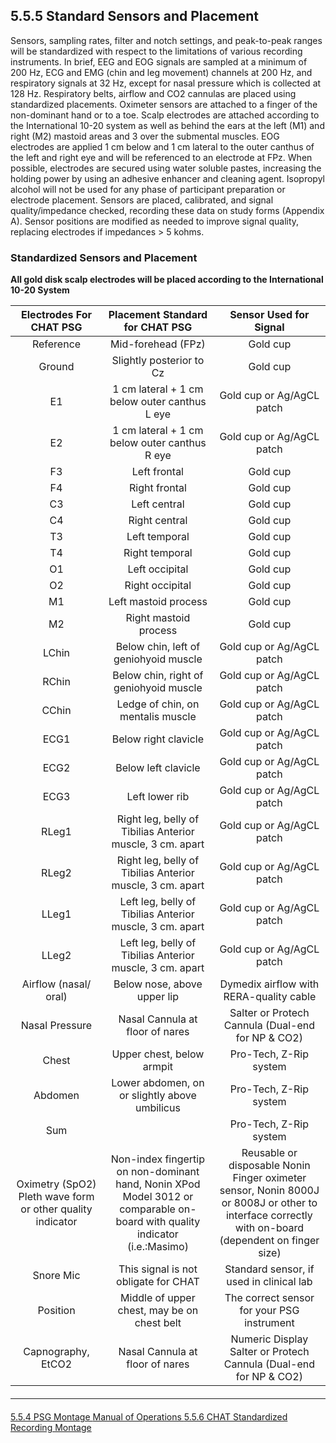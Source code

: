 ## 5.5.5 Standard Sensors and Placement

Sensors, sampling rates, filter and notch settings, and peak-to-peak ranges will be standardized with respect to the limitations of various recording instruments. In brief, EEG and EOG signals are sampled at a minimum of
200 Hz, ECG and EMG (chin and leg movement) channels at 200 Hz, and respiratory signals at 32 Hz, except for nasal pressure which is collected at 128 Hz. Respiratory belts, airflow and CO2 cannulas are placed using standardized placements. Oximeter sensors are attached to a finger of the non-dominant hand or to a toe. Scalp electrodes are attached according to the International 10-20 system as well as behind the ears at the left (M1) and right (M2) mastoid areas and 3 over the submental muscles. EOG electrodes are applied 1 cm below and 1 cm lateral to the outer canthus of the left and right eye and will be referenced to an electrode at FPz. When possible, electrodes are secured using water soluble pastes, increasing the holding power by using an adhesive enhancer and cleaning agent. Isopropyl alcohol will not be used for any phase of participant preparation or electrode placement. Sensors are placed, calibrated, and signal quality/impedance checked, recording these
data on study forms (Appendix A). Sensor positions are modified as needed to improve signal quality, replacing electrodes if impedances > 5 kohms.


### Standardized Sensors and Placement

**All gold disk scalp electrodes will be placed according to the International 10-20 System**

|  Electrodes For CHAT PSG  |  Placement Standard for CHAT PSG                            |  Sensor Used for Signal                             |
|:-------------------------:|:-----------------------------------------------------------:|:---------------------------------------------------:|
|  Reference                |  Mid-forehead (FPz)                                         |  Gold cup                                           |
|  Ground                   |  Slightly posterior to Cz                                   |  Gold cup                                           |
|  E1                       |  1 cm lateral + 1 cm below outer canthus L eye              |  Gold cup or Ag/AgCL patch                          |
|  E2                       |  1 cm lateral + 1 cm below outer canthus R eye              |  Gold cup or Ag/AgCL patch                          |
|  F3                       |  Left frontal                                               |  Gold cup                                           |
|  F4                       |  Right frontal                                              |  Gold cup                                           |
|  C3                       |  Left central                                               |  Gold cup                                           |
|  C4                       |  Right central                                              |  Gold cup                                           |
|  T3                       |  Left temporal                                              |  Gold cup                                           |
|  T4                       |  Right temporal                                             |  Gold cup                                           |
|  O1                       |  Left occipital                                             |  Gold cup                                           |
|  O2                       |  Right occipital                                            |  Gold cup                                           |
|  M1                       |  Left mastoid process                                       |  Gold cup                                           |
|  M2                       |  Right mastoid process                                      |  Gold cup                                           |
|  LChin                    |  Below chin, left of geniohyoid muscle                      |  Gold cup or Ag/AgCL patch                          |
|  RChin                    |  Below chin, right of geniohyoid muscle                     |  Gold cup or Ag/AgCL patch                          |
|  CChin                    |  Ledge of chin, on mentalis muscle                          |  Gold cup or Ag/AgCL patch                          |
|  ECG1                     |  Below right clavicle                                       |  Gold cup or Ag/AgCL patch                          |
|  ECG2                     |  Below left clavicle                                        |  Gold cup or Ag/AgCL patch                          |
|  ECG3                     |  Left lower rib                                             |  Gold cup or Ag/AgCL patch                          |
|  RLeg1                    |  Right leg, belly of Tibilias Anterior muscle, 3 cm. apart  |  Gold cup or Ag/AgCL patch                          |
|  RLeg2                    |  Right leg, belly of Tibilias Anterior muscle, 3 cm. apart  |  Gold cup or Ag/AgCL patch                          |
|  LLeg1                    |  Left leg, belly of Tibilias Anterior muscle, 3 cm. apart   |  Gold cup or Ag/AgCL patch                          |
|  LLeg2                    |  Left leg, belly of Tibilias Anterior muscle, 3 cm. apart   |  Gold cup or Ag/AgCL patch                          |
|  Airflow (nasal/ oral)    |  Below nose, above upper lip                                |  Dymedix airflow with RERA-quality cable            |
|  Nasal Pressure           |  Nasal Cannula at floor of nares                            |  Salter or Protech Cannula (Dual-end for NP & CO2)  |
|  Chest                    |  Upper chest, below armpit                                  |  Pro-Tech, Z-Rip system                             |
|  Abdomen                  |  Lower abdomen, on or slightly above umbilicus              |  Pro-Tech, Z-Rip system                             |
|  Sum                      |                                                             |  Pro-Tech, Z-Rip system                             |
|  Oximetry (SpO2) Pleth wave form or other quality indicator  |  Non-index fingertip on non-dominant hand, Nonin XPod Model 3012 or comparable on-board with quality indicator (i.e.:Masimo)  |  Reusable or disposable Nonin Finger oximeter sensor, Nonin 8000J or 8008J or other to interface correctly with on-board (dependent on finger size)  |
|  Snore Mic                |  This signal is not obligate for CHAT                       |  Standard sensor, if used in clinical lab           |
|  Position                 |  Middle of upper chest, may be on chest belt                |  The correct sensor for your PSG instrument         |
|  Capnography, EtCO2       |  Nasal Cannula at floor of nares                            |  Numeric Display Salter or Protech Cannula (Dual-end for NP & CO2)  |


<hr class="soften" style="margin-top: 20px;margin-bottom: 20px;"/>

<div class="center">
<div class="btn-group">
  <a href=":pages_path:/mop/5-05-04-psg-montage.md" class="btn btn-default">
    <span class="glyphicon glyphicon-chevron-left"></span>
    5.5.4 PSG Montage
  </a>

  <a href=":pages_path:/mop/5-00-mop-toc.md" class="btn btn-default">
    <span class="glyphicon glyphicon-chevron-up"></span>
    Manual of Operations
  </a>

  <a href=":pages_path:/mop/5-05-06-chat-standardized-recording-montage.md" class="btn btn-success">
    5.5.6 CHAT Standardized Recording Montage
    <span class="glyphicon glyphicon-chevron-right"></span>
  </a>
</div>
</div>
